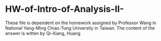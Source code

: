 # HW-of-Intro-of-Analysis-II-

These file is dependent on the homework assigned by Professor Wang in National Yang-Ming Chiao-Tung University in Taiwan.
The content of the answer is witten by Qi-Xiang, Huang
